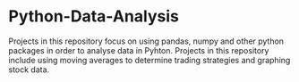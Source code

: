 # Python-Data-Analysis
Projects in this repository focus on using pandas, numpy and other python packages in order to analyse data in Pyhton.
Projects in this repository include using moving averages to determine trading strategies and graphing stock data.
